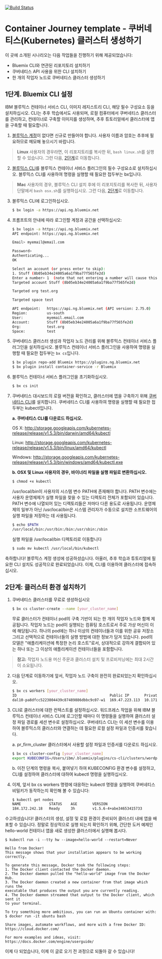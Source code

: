 [![Build Status](https://travis-ci.org/IBM/container-journey-template.svg?branch=master)](https://travis-ci.org/IBM/container-journey-template)

# Container Journey template - 쿠버네티스(Kubernetes) 클러스터 생성하기

이 곳에 소개된 시나리오는 다음 작업들을 진행하기 위해 제공되었습니다:
- Bluemix CLI와 연관된 리포지토리 설치하기
- 쿠버네티스 API 사용을 위한 CLI 설치하기
- 한 개의 작업자 노드로 쿠버네티스 클러스터 생성하기


## 1단계. Bluemix CLI 설정

IBM 블루믹스 컨테이너 서비스 CLI, 이미지 레지스트리 CLI, 해당 필수 구성요소 등을 설치하십시오. CLI는 추후 학습에서도 사용되며, 로컬 컴퓨터에서 쿠버네티스 클러스터를 관리하고, 컨테이너로 구축할 이미지를 생성하며, 추후 튜토리얼에서 클러스터에 앱을 구축할 때 필요합니다. 

1. [블루믹스 계정](https://console.ng.bluemix.net/registration/)이 없다면 신규로 만들어야 합니다. 사용자 이름과 암호는 추후에 필요하므로 메모해 놓으시기 바랍니다. 

> **Linux** 사용자의 경우라면, 이 리포지토리를 복사한 뒤, `bash linux.sh`를 실행할 수 있습니다. 그런 다음, [2단계](#2단계-클러스터-환경-설치하기)로 이동합니다.

2. [블루믹스 CLI](http://clis.ng.bluemix.net/ui/home.html)를 블루믹스 컨테이너 서비스 플러그인의 필수 구성요소로 설치하십시오. 블루믹스 CLI를 사용하여 명령을 실행할 때 필요한 접두부는 bx입니다.

> **Mac** 사용자의 경우, 블루믹스 CLI 설치 후에 이 리포지토리를 복사한 뒤, 사용자 단말에서 `bash osx.sh`를 실행하십시오. 그런 다음, [2단계](#2단계-클러스터-환경-설치하기)로 이동합니다.


3. 블루믹스 CLI에 로그인하십시오.
    ```bash
    $ bx login -a https://api.ng.bluemix.net
    ```

4. 프롬프트의 안내에 따라 로그인할 계정과 공간을 선택하십시오:
    ```bash
    $ bx login -a https://api.ng.bluemix.net
    API endpoint: https://api.ng.bluemix.net

    Email> myemail@email.com

    Password>
    Authenticating...
    OK

    Select an account (or press enter to skip):
    1. Stuff (8b05eb34e24005a6a1f9ba77f565fe2d)
    Enter a number> 1  (note that not entering a number will cause this to fail)
    Targeted account Stuff (8b05eb34e24005a6a1f9ba77f565fe2d)

    Targeted org test.org

    Targeted space test

    API endpoint:   https://api.ng.bluemix.net (API version: 2.75.0)
    Region:         us-south
    User:           myemail.email.com
    Account:        Stuff (8b05eb34e24005a6a1f9ba77f565fe2d)
    Org:            test.org
    Space:          test
    ```

5. 쿠버네티스 클러스터 생성과 작업자 노드 관리를 위해 블루믹스 컨테이너 서비스 플러그인을 설치하십시오. 블루믹스 컨테이너 서비스 플러그인을 사용하여 명령을 실행할 때 필요한 접두부는 `bx cs`입니다.
    ```bash
    $ bx plugin repo-add Bluemix https://plugins.ng.bluemix.net
    $ bx plugin install container-service -r Bluemix
    ```

6. 블루믹스 컨테이너 서비스 플러그인을 초기화하십시오.
    ```bash
    $ bx cs init
    ```

7. 쿠버네티스 대시보드의 로컬 버전을 확인하고, 클러스터에 앱을 구축하기 위해 [쿠버네티스 CLI](https://kubernetes.io/docs/user-guide/prereqs/)를 설치합니다. 쿠버네티스 CLI를 사용하여 명령을 실행할 때 필요한 접두부는 kubectl입니다.

    **a. 쿠버네티스 CLI를 다운로드 하십시오.**

    OS X: http://storage.googleapis.com/kubernetes-release/release/v1.5.3/bin/darwin/amd64/kubectl

    Linux: http://storage.googleapis.com/kubernetes-release/release/v1.5.3/bin/linux/amd64/kubectl

    Windows: http://storage.googleapis.com/kubernetes-release/release/v1.5.3/bin/windows/amd64/kubectl.exe

    **b. OSX 및 Linux 사용자의 경우, 바이너리 파일을 실행 파일로 변환하십시오.**

    ```bash
    $ chmod +x kubectl
    ```
    /usr/local/bin이 사용자의 시스템 변수 PATH에 존재해야 합니다. PATH 변수에는 사용자 운영체제가 실행 파일을 찾을 수 있는 디렉토리 전체가 포함되어 있습니다. PATH 변수에 나열되어 있는 디렉토리들은 저마다 다른 용도로 사용됩니다. 운영체제의 일부가 아닌 /usr/local/bin은 시스템 관리자가 수동으로 설치한 소프트웨어의 실행 파일을 저장하는 데 사용됩니다.

    ```bash
    $ echo $PATH
    /usr/local/bin:/usr/bin:/bin:/usr/sbin:/sbin
    ```
    실행 파일을 /usr/local/bin 디렉토리로 이동합니다
    ```bash
    $ sudo mv kubectl /usr/local/bin/kubectl
    ```

축하합니다! 블루믹스 계정 생성에 성공하셨습니다. 아울러, 추후 학습과 튜토리얼에 필요한 CLI 설치도 성공적으로 완료되었습니다. 이제, CLI를 이용하여 클러스터에 접속하십시오.

## 2단계: 클러스터 환경 설치하기

1. 쿠버네티스 클러스터를 무료로 생성하십시오
    ```bash
    $ bx cs cluster-create --name [your_cluster_name]
    ```
    무료 클러스터가 컨테이너 pod의 구축 기반이 되는 한 개의 작업자 노드와 함께 제공됩니다. 작업자 노드는 pod이 실행되는 컴퓨팅 호스트로서 주로 가상 머신이 이에 해당됩니다. 하나의 pod에는 하나 이상의 컨테이너들과 이를 위한 공유 저장소 그리고 선택적으로 컨테이너들의 실행 방법에 대한 정보가 담겨 있습니다. pod의 모델은 "애플리케이션에 특정한 논리 호스트"로서, 상대적으로 강하게 결합되어 있는 하나 또는 그 이상의 애플리케이션 컨테이너들을 포함합니다.

> **참고:** 작업자 노드용 머신 주문과 클러스터 설치 및 프로비저닝에는 최대 2시간이 소요됩니다.

2. 다음 단계로 이동하기에 앞서, 작업자 노드 구축이 완전히 완료되었는지 확인하십시오.
    ```bash
    $ bx cs workers [your_cluster_name]
    ID                                           Public IP       Private IP    Machine Type  State     Status   
    dal10-pa8dfcc5223804439c87489886dbbc9c07-w1  169.47.223.113  10.171.42.93  free         deployed  Deploy Automation                                          Successful   
    ```

3. CLI로 클러스터에 대한 컨텍스트를 설정하십시오. 워드프레스 작업을 위해 IBM 블루믹스 컨테이너 서비스 CLI에 로그인할 때마다 이 명령들을 실행하여 클러스터 설정 파일 경로를 세션 변수로 설정하십시오. 쿠버네티스 CLI는 이 세션 변수를 이용하여 블루믹스의 클러스터와 연결하는 데 필요한 로컬 설정 파일과 인증서를 찾습니다.

    a. pr_firm_cluster 클러스터에서 사용할 설정 파일과 인증서를 다운로드 하십시오.
    ```bash
    $ bx cs cluster-config [your_cluster_name]
    export KUBECONFIG=/Users/ibm/.bluemix/plugins/cs-cli/clusters/wordpress/kube-config-dal10-wordpress.yml
    ```
    
    b. 이전 단계의 명령을 복사, 붙여넣기 하여 KUBECONFIG 환경 변수를 설정하고, CLI를 설정하여 클러스터에 대하여 kubectl 명령을 실행하십시오.

4. 이제, 앞서 bx cs workers 명령에 대응하는 kubectl 명령을 실행하여 쿠버네티스 비밀키가 동작하는지 확인해 볼 수 있습니다:
    ```bash
    $ kubectl get nodes
    NAME             STATUS    AGE       VERSION
    184.172.242.18   Ready     3h        v1.5.6-4+abe34653415733
    ```
    
수고하셨습니다! 클러스터의 생성, 설정 및 로컬 환경이 준비되어 클러스터 내에 앱을 배포할 수 있습니다. 정말로 정상적으로 실행 되는지 확인하기 위해, 간단한 도커 예제인 hello-world 컨테이너 앱을 새로 생성한 클러스터에서 실행해 봅시다.
   
    $ kubectl run -i --tty hw --image=hello-world --restart=Never
   
    Hello from Docker!
    This message shows that your installation appears to be working correctly.
    
    To generate this message, Docker took the following steps:
    1. The Docker client contacted the Docker daemon.
    2. The Docker daemon pulled the "hello-world" image from the Docker Hub.
    3. The Docker daemon created a new container from that image which runs the
    executable that produces the output you are currently reading.
    4. The Docker daemon streamed that output to the Docker client, which sent it
    to your terminal.
    
    To try something more ambitious, you can run an Ubuntu container with:
    $ docker run -it ubuntu bash
    
    Share images, automate workflows, and more with a free Docker ID:
    https://cloud.docker.com/
    
    For more examples and ideas, visit:
    https://docs.docker.com/engine/userguide/

이제 다 되었습니다, 이제 이 글로 오기 전 과정으로 되돌아 갈 수 있습니다!
